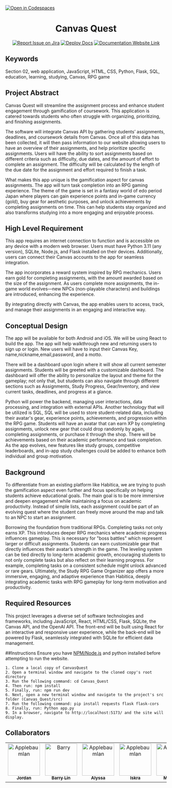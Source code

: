 [![Open in Codespaces](https://classroom.github.com/assets/launch-codespace-2972f46106e565e64193e422d61a12cf1da4916b45550586e14ef0a7c637dd04.svg)](https://classroom.github.com/open-in-codespaces?assignment_repo_id=15801643)
<div align="center">

# Canvas Quest
[![Report Issue on Jira](https://img.shields.io/badge/Report%20Issues-Jira-0052CC?style=flat&logo=jira-software)](https://temple-cis-projects-in-cs.atlassian.net/jira/software/c/projects/DT/issues)
[![Deploy Docs](https://github.com/ApplebaumIan/tu-cis-4398-docs-template/actions/workflows/deploy.yml/badge.svg)](https://github.com/ApplebaumIan/tu-cis-4398-docs-template/actions/workflows/deploy.yml)
[![Documentation Website Link](https://img.shields.io/badge/-Documentation%20Website-brightgreen)](https://applebaumian.github.io/tu-cis-4398-docs-template/)


</div>


## Keywords

Section 02, web application, JavaScript, HTML, CSS, Python, Flask, SQL, education, learning, studying, Canvas, RPG game

## Project Abstract
Canvas Quest will streamline the assignment process and enhance student engagement through gamification of coursework. This application is catered towards students who often struggle with organizing, prioritizing, and finishing assignments. 

The software will integrate Canvas API  by gathering students’ assignments, deadlines, and coursework details from Canvas. Once all of this data has been collected, it will then pass information to our website allowing users to have an overview of their assignments, and help prioritize specific assignments. Users will have the ability to sort assignments based on different criteria such as difficulty, due dates, and the amount of effort to complete an assignment. The difficulty will be calculated by the length of the due date for the assignment and effort required to finish a task. 

What makes this app unique is the gamification aspect for canvas assignments. The app will turn task completion into an RPG gaming experience. The theme of the game is set in a fantasy world of edo period Japan where players can gain experience points and in-game currency (gold), buy gear for aesthetic purposes, and unlock achievements by completing assignments on time. This can help students stay organized and also transforms studying into a more engaging and enjoyable process.

## High Level Requirement

This app requires an internet connection to function and is accessible on any device with a modern web browser. Users must have Python 3.11 (any version), SQLite, Node.js, and Flask installed on their devices. Additionally, users can connect their Canvas accounts to the app for seamless integration.

The app incorporates a reward system inspired by RPG mechanics. Users earn gold for completing assignments, with the amount awarded based on the size of the assignment. As users complete more assignments, the in-game world evolves—new NPCs (non-playable characters) and buildings are introduced, enhancing the experience.

By integrating directly with Canvas, the app enables users to access, track, and manage their assignments in an engaging and interactive way.

## Conceptual Design

The app will be available for both Android and iOS. We will be using React to build the app. The app will help walkthrough new and returning users to sign up or  login. New users will have to input their Canvas Key, name,nickname,email,password, and a motto.

There will be a dashboard upon login where it will show all current semester assignments. Students will be greeted with a customizable dashboard. The dashboard will offer the ability to personalize the layout and theme for the gameplay; not only that, but students can also navigate through different sections such as Assignments, Study Progress, Gear/Inventory, and view current tasks, deadlines, and progress at a glance. 

Python will power the backend, managing user interactions, data processing, and integration with external APIs. Another technology that will be utilized is SQL, SQL will be used to store student-related data, including their avatar's gear, experience points, achievements, and progression within the RPG game. Students will have an avatar that can earn XP by completing assignments, unlock new gear that could drop randomly by again, completing assignments, or purchase it through the shop. There will be achievements based on their academic performance and task completion. As the app evolves, new features like study groups, competitive leaderboards, and in-app study challenges could be added to enhance both individual and group motivation.

## Background

To differentiate from an existing platform like Habitica, we are trying to push the gamification aspect even further and focus specifically on helping students achieve educational goals. The main goal is to be more immersive and deepen engagement while maintaining a focus on academic productivity. Instead of simple lists, each assignment could be part of an evolving quest where the student can freely move around the map and talk to an NPC to start an assignment. 

Borrowing the foundation from traditional RPGs. Completing tasks not only earns XP. This introduces deeper RPG mechanics where academic progress influences gameplay. This is necessary for "boss battles" which represent larger or difficult assignments. Students can earn customizable gear that directly influences their avatar’s strength in the game. The leveling system can be tied directly to long-term academic growth, encouraging students to not only complete tasks but also reflect on their learning progress. For example, completing tasks on a consistent schedule might unlock advanced or rare gears. Ultimately, the Study RPG Game Organizer app offers a more immersive, engaging, and adaptive experience than Habitica, deeply integrating academic tasks with RPG gameplay for long-term motivation and productivity. 

## Required Resources
This project leverages a diverse set of software technologies and frameworks, including JavaScript, React, HTML/CSS, Flask, SQLite, the Canvas API, and the OpenAI API. The front-end will be built using React for an interactive and responsive user experience, while the back-end will be powered by Flask, seamlessly integrated with SQLite for efficient data management. 


##Instructions
Ensure you have <a href = 'https://nodejs.org/en/download/package-manager'>NPM/Node.js</a> and python installed before attempting to run the website.

    1. Clone a local copy of CanvasQuest
    2. Open a terminal window and navigate to the cloned copy's root directory
    3. Run the following command: cd Canvas_Quest
    4. Then run: npm install
    5. Finally, run: npm run dev
    6. Next, open a new terminal window and navigate to the project's src folder (Canvas_Quest/src)
    7. Run the following command: pip install requests flask flask-cors
    8. Finally, run: Python app.py
    9. In a browser, navigate to http://localhost:5173/ and the site will display.

## Collaborators


[//]: # ( readme: collaborators -start )
<table>
<tr>
    <td align="center">
        <a href="https://github.com/ApplebaumIan">
            <img src="https://avatars.githubusercontent.com/u/9451941?v=4" width="100;" alt="ApplebaumIan"/>
            <br />
            <sub><b>Jordan</b></sub>
        </a>
    </td>
    <td align="center">
        <a href="https://github.com/mikey6002">
            <img src="https://avatars.githubusercontent.com/u/77810293?v=4" width="100;" alt="Barry"/>
            <br />
            <sub><b>Barry Lin</b></sub>
        </a>
    </td>
    <td align="center">
        <a href="https://github.com/ApplebaumIan">
            <img src="https://avatars.githubusercontent.com/u/9451941?v=4" width="100;" alt="ApplebaumIan"/>
            <br />
            <sub><b>Alyssa</b></sub>
        </a>
    </td>
    <td align="center">
        <a href="https://github.com/ApplebaumIan">
            <img src="https://avatars.githubusercontent.com/u/9451941?v=4" width="100;" alt="ApplebaumIan"/>
            <br />
            <sub><b>Iskra</b></sub>
        </a>
    </td>
    <td align="center">
        <a href="https://github.com/ApplebaumIan">
            <img src="https://avatars.githubusercontent.com/u/9451941?v=4" width="100;" alt="ApplebaumIan"/>
            <br />
            <sub><b>Madison</b></sub>
        </a>
    </td>
</tr>
</table>

[//]: # ( readme: collaborators -end )
